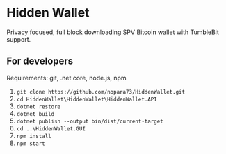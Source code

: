 # Hidden Wallet
Privacy focused, full block downloading SPV Bitcoin wallet with TumbleBit support.

## For developers  
  
Requirements: git, .net core, node.js, npm  
  
1. `git clone https://github.com/nopara73/HiddenWallet.git`
2. `cd HiddenWallet\HiddenWallet\HiddenWallet.API`  
3. `dotnet restore`  
4. `dotnet build`
5. `dotnet publish --output bin/dist/current-target`
6. `cd ..\HiddenWallet.GUI`
7. `npm install`
8. `npm start`
